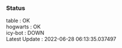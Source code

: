 ### Status


table : OK  
hogwarts : OK  
icy-bot : DOWN  
Latest Update : 2022-06-28 06:13:35.037497
